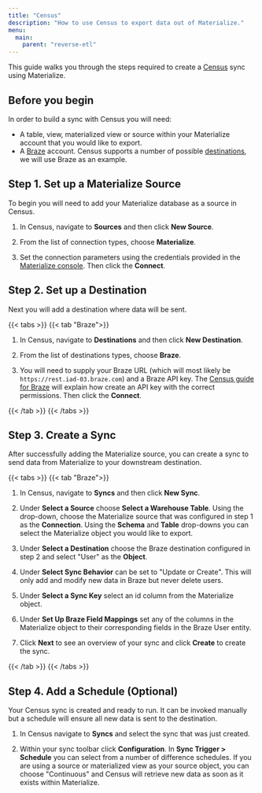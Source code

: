 ```yaml
---
title: "Census"
description: "How to use Census to export data out of Materialize."
menu:
  main:
    parent: "reverse-etl"
---
```


This guide walks you through the steps required to create a [Census](https://www.getcensus.com/) sync using Materialize.

## Before you begin

In order to build a sync with Census you will need:

* A table, view, materialized view or source within your Materialize account that you would like to export.
* A [Braze](https://www.braze.com/) account. Census supports a number of possible [destinations](https://www.getcensus.com/integrations), we will use Braze as an example.

## Step 1. Set up a Materialize Source

To begin you will need to add your Materialize database as a source in Census.

1. In Census, navigate to **Sources** and then click **New Source**.

1. From the list of connection types, choose **Materialize**.

1. Set the connection parameters using the credentials provided in the [Materialize console](https://console.materialize.com/).
   Then click the **Connect**.

## Step 2. Set up a Destination

Next you will add a destination where data will be sent.

{{< tabs >}}
{{< tab "Braze">}}

1. In Census, navigate to **Destinations** and then click **New Destination**.

1. From the list of destinations types, choose **Braze**.

1. You will need to supply your Braze URL (which will most likely be `https://rest.iad-03.braze.com`) and a Braze API key.
   The [Census guide for Braze](https://docs.getcensus.com/destinations/braze) will explain how create an API key with the
   correct permissions. Then click the **Connect**.

{{< /tab >}}
{{< /tabs >}}

## Step 3. Create a Sync

After successfully adding the Materialize source, you can create a sync to send data from Materialize to your downstream destination.

{{< tabs >}}
{{< tab "Braze">}}

1. In Census, navigate to **Syncs** and then click **New Sync**.

1. Under **Select a Source** choose **Select a Warehouse Table**. Using the drop-down, choose the Materialize source that was
   configured in step 1 as the **Connection**. Using the **Schema** and **Table** drop-downs you can select the
   Materialize object you would like to export.

1. Under **Select a Destination** choose the Braze destination configured in step 2 and select "User" as the **Object**.

1. Under **Select Sync Behavior** can be set to "Update or Create". This will only add and modify new data in Braze but never delete users.

1. Under **Select a Sync Key** select an id column from the Materialize object.

1. Under **Set Up Braze Field Mappings** set any of the columns in the Materialize object to their corresponding fields in the Braze User entity.

1. Click **Next** to see an overview of your sync and click **Create** to create the sync.

{{< /tab >}}
{{< /tabs >}}

## Step 4. Add a Schedule (Optional)

Your Census sync is created and ready to run. It can be invoked manually but a schedule will ensure all new data
is sent to the destination.

1. In Census navigate to **Syncs** and select the sync that was just created.

1. Within your sync toolbar click **Configuration**. In **Sync Trigger > Schedule** you can select from a number of
   difference schedules. If you are using a source or materialized view as your source object, you can choose "Continuous"
   and Census will retrieve new data as soon as it exists within Materialize.
